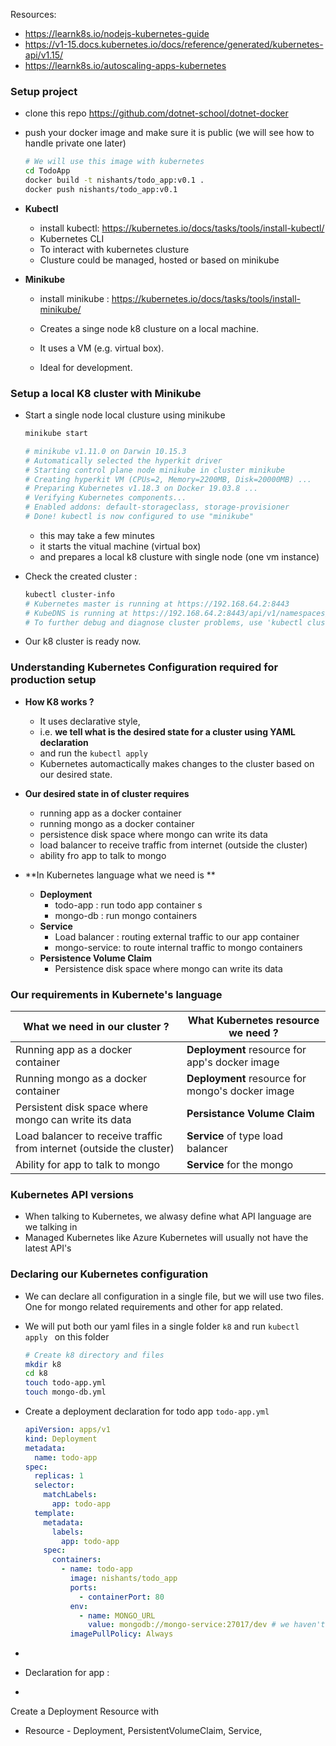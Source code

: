 Resources: 

-  https://learnk8s.io/nodejs-kubernetes-guide
- https://v1-15.docs.kubernetes.io/docs/reference/generated/kubernetes-api/v1.15/
- https://learnk8s.io/autoscaling-apps-kubernetes



### Setup project

- clone this repo  https://github.com/dotnet-school/dotnet-docker

- push your docker image and make sure it is public (we will see how to handle private one later)

  ```bash
  # We will use this image with kubernetes
  cd TodoApp
  docker build -t nishants/todo_app:v0.1 .
  docker push nishants/todo_app:v0.1
  ```

  

- **Kubectl**
  
  - install kubectl: https://kubernetes.io/docs/tasks/tools/install-kubectl/
  - Kubernetes CLI
  - To interact with kubernetes clusture
  - Clusture could be managed, hosted or based on minikube
- **Minikube** 

  - install minikube : https://kubernetes.io/docs/tasks/tools/install-minikube/

  - Creates a singe node k8 clusture on a local machine.

  - It uses a VM (e.g. virtual box). 

  - Ideal for development.

    

### Setup a local K8 cluster with Minikube

- Start a single node local clusture using minikube

  ```bash
  minikube start
  
  # minikube v1.11.0 on Darwin 10.15.3
  # Automatically selected the hyperkit driver
  # Starting control plane node minikube in cluster minikube
  # Creating hyperkit VM (CPUs=2, Memory=2200MB, Disk=20000MB) ...
  # Preparing Kubernetes v1.18.3 on Docker 19.03.8 ...
  # Verifying Kubernetes components...
  # Enabled addons: default-storageclass, storage-provisioner
  # Done! kubectl is now configured to use "minikube"
  ```

  - this may take a few minutes 
  - it starts the vitual machine (virtual box)
  - and prepares a local k8 clusture with single node (one vm instance)

- Check the created cluster : 

  ```bash
  kubectl cluster-info
  # Kubernetes master is running at https://192.168.64.2:8443
  # KubeDNS is running at https://192.168.64.2:8443/api/v1/namespaces/kube-system/services/kube-dns:dns/proxy
  # To further debug and diagnose cluster problems, use 'kubectl cluster-info dump'.
  ```

- Our k8 cluster is ready now.



### Understanding Kubernetes Configuration required for production setup

- **How K8 works ?**
  - It uses declarative style,
  - i.e. **we tell what is the desired state for a cluster using YAML declaration**
  - and run the `kubectl apply`
  - Kubernetes automactically makes changes to the cluster based on our desired state.

- **Our desired state in of cluster requires**
  - running app as a docker container
  - running mongo as a docker container
  - persistence disk space where mongo can write its data
  - load balancer to receive traffic from internet (outside the cluster)
  - ability fro app to talk to mongo 
- **In Kubernetes language what we need is ** 
  - **Deployment**
    - todo-app : run todo app container s
    - mongo-db : run mongo containers
  - **Service**
    - Load balancer : routing external traffic to our app container
    - mongo-service: to route internal traffic to mongo containers
  - **Persistence Volume Claim**
    - Persistence disk space where mongo can write its data



### Our requirements in Kubernete's language

| What we need in our cluster ?                                | What Kubernetes resource we need ?               |
| ------------------------------------------------------------ | ------------------------------------------------ |
| Running app as a docker container                            | **Deployment** resource for app's docker image   |
| Running mongo as a docker container                          | **Deployment** resource for mongo's docker image |
| Persistent disk space where mongo can write its data         | **Persistance Volume Claim**                     |
| Load balancer to receive traffic from internet (outside the cluster) | **Service** of type load balancer                |
| Ability for app to talk to mongo                             | **Service** for the mongo                        |



### Kubernetes API versions

- When talking to Kubernetes, we alwasy define what API language are we talking in
- Managed Kubernetes like Azure Kubernetes will usually not have the latest API's





### Declaring our Kubernetes configuration

- We can declare all configuration in a single file, but we will use two files. One for mongo related requirements and other for app related.

- We will put both our yaml files in a single folder `k8` and run `kubectl apply ` on this folder

  ```bash
  # Create k8 directory and files
  mkdir k8
  cd k8
  touch todo-app.yml
  touch mongo-db.yml
  ```

- Create a deployment declaration for todo app `todo-app.yml`

  ```yaml
  apiVersion: apps/v1
  kind: Deployment
  metadata:
    name: todo-app
  spec:
    replicas: 1
    selector:
      matchLabels:
        app: todo-app
    template:
      metadata:
        labels:
          app: todo-app
      spec:
        containers:
          - name: todo-app
            image: nishants/todo_app
            ports:
              - containerPort: 80
            env:
              - name: MONGO_URL
                value: mongodb://mongo-service:27017/dev # we haven't created mongo service yet.
            imagePullPolicy: Always
  ```

- 

- Declaration for app : 

- 

Create a Deployment Resource with 

- Resource - Deployment, PersistentVolumeClaim, Service, 

